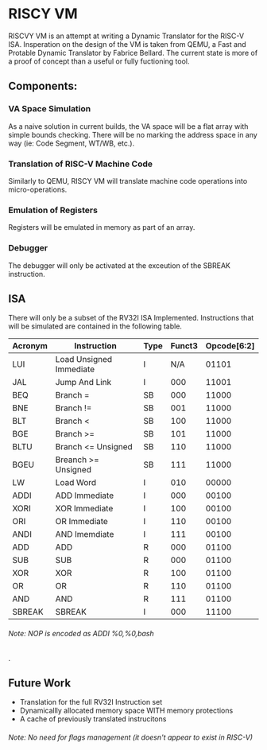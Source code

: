 # RISCY VM
RISCVY VM is an attempt at writing a Dynamic Translator for the RISC-V ISA. Insperation on the design of the VM is taken from QEMU, a Fast and Protable Dynamic Translator by Fabrice Bellard. The current state is more of a proof of concept than a useful or fully fuctioning tool.

## Components:
### VA Space Simulation
As a naive solution in current builds, the VA space will be a flat array with simple bounds checking. There will be no marking the address space in any way (ie: Code Segment, WT/WB, etc.).
### Translation of RISC-V Machine Code
Similarly to QEMU, RISCY VM will translate machine code operations into micro-operations.
### Emulation of Registers
Registers will be emulated in memory as part of an array.
### Debugger
The debugger will only be activated at the exceution of the SBREAK instruction.

## ISA
There will only be a subset of the RV32I ISA Implemented. Instructions that will be simulated are contained in the following table.

| Acronym        | Instruction           | Type  | Funct3 | Opcode[6:2] |
| ------------- | ------------------------- | ----- | -------- | -------- |
| LUI | Load Unsigned Immediate | I | N/A | 01101 |
| JAL |Jump And Link | I |000|11001|
| BEQ| Branch =|SB|000|11000|
|BNE | Branch != |SB|001|11000|
|BLT| Branch <|SB|100|11000|
|BGE| Branch >=|SB|101|11000|
|BLTU|Branch <= Unsigned|SB|110|11000|
|BGEU| Breanch >= Unsigned|SB|111|11000|
|LW| Load Word |I|010|00000|
|ADDI| ADD Immediate|I|000|00100|
|XORI|XOR Immediate |I|100|00100|
|ORI| OR Immediate|I|110|00100|
|ANDI| AND Imemdiate|I|111|00100|
|ADD| ADD|R|000|01100|
|SUB| SUB |R|000|01100|
|XOR|XOR|R|100|01100|
|OR|OR|R|110|01100|
|AND|AND|R|111|01100|
|SBREAK|SBREAK|I|000|11100|
###### Note: NOP is encoded as ADDI %0,%0,bash
 .
 
## Future Work
- Translation for the full RV32I Instruction set
- Dynamicallly allocated memory space WITH memory protections
- A cache of previously translated instrucitons


###### Note: No need for flags management (it doesn't appear to exist in RISC-V)
